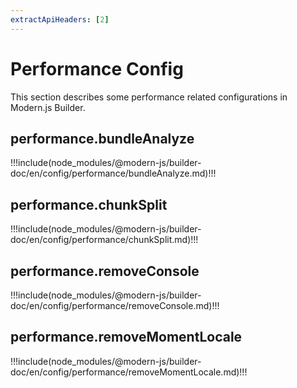 ```yaml
---
extractApiHeaders: [2]
---
```


# Performance Config

This section describes some performance related configurations in Modern.js Builder.

## performance.bundleAnalyze

!!!include(node_modules/@modern-js/builder-doc/en/config/performance/bundleAnalyze.md)!!!

## performance.chunkSplit

!!!include(node_modules/@modern-js/builder-doc/en/config/performance/chunkSplit.md)!!!

## performance.removeConsole

!!!include(node_modules/@modern-js/builder-doc/en/config/performance/removeConsole.md)!!!

## performance.removeMomentLocale

!!!include(node_modules/@modern-js/builder-doc/en/config/performance/removeMomentLocale.md)!!!
